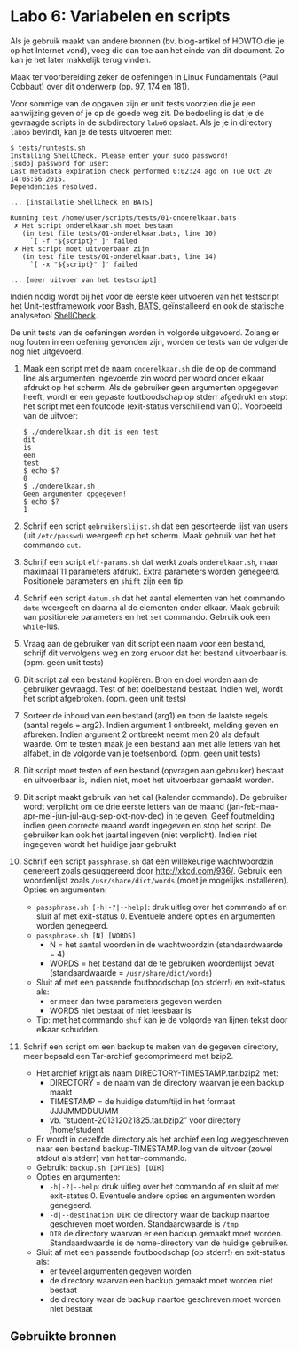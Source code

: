 # Labo 6: Variabelen en scripts

Als je gebruik maakt van andere bronnen (bv. blog-artikel of HOWTO die je op het Internet vond), voeg die dan toe aan het einde van dit document. Zo kan je het later makkelijk terug vinden.

Maak ter voorbereiding zeker de oefeningen in Linux Fundamentals (Paul Cobbaut) over dit onderwerp (pp. 97, 174 en 181).

Voor sommige van de opgaven zijn er unit tests voorzien die je een aanwijzing geven of je op de goede weg zit. De bedoeling is dat je de gevraagde scripts in de subdirectory `labo6` opslaat. Als je je in directory `labo6` bevindt, kan je de tests uitvoeren met:

```
$ tests/runtests.sh
Installing ShellCheck. Please enter your sudo password!
[sudo] password for user: 
Last metadata expiration check performed 0:02:24 ago on Tue Oct 20 14:05:56 2015.
Dependencies resolved.

... [installatie ShellCheck en BATS]

Running test /home/user/scripts/tests/01-onderelkaar.bats
 ✗ Het script onderelkaar.sh moet bestaan
   (in test file tests/01-onderelkaar.bats, line 10)
     `[ -f "${script}" ]' failed
 ✗ Het script moet uitvoerbaar zijn
   (in test file tests/01-onderelkaar.bats, line 14)
     `[ -x "${script}" ]' failed

... [meer uitvoer van het testscript]
```

Indien nodig wordt bij het voor de eerste keer uitvoeren van het testscript het Unit-testframework voor Bash, [BATS](https://github.com/sstephenson/bats), geïnstalleerd en ook de statische analysetool [ShellCheck](https://www.shellcheck.net/).

De unit tests van de oefeningen worden in volgorde uitgevoerd. Zolang er nog fouten in een oefening gevonden zijn, worden de tests van de volgende nog niet uitgevoerd.

1. Maak een script met de naam `onderelkaar.sh` die de op de command line als argumenten ingevoerde zin woord per woord onder elkaar afdrukt op het scherm. Als de gebruiker geen argumenten opgegeven heeft, wordt er een gepaste foutboodschap op stderr afgedrukt en stopt het script met een foutcode (exit-status verschillend van 0). Voorbeeld van de uitvoer:

    ```
    $ ./onderelkaar.sh dit is een test
    dit
    is
    een
    test
    $ echo $?
    0
    $ ./onderelkaar.sh
    Geen argumenten opgegeven!
    $ echo $?
    1
    ```

2. Schrijf een script `gebruikerslijst.sh` dat een gesorteerde lijst van users (uit `/etc/passwd`) weergeeft op het scherm. Maak gebruik van het het commando `cut`.
3. Schrijf een script `elf-params.sh` dat werkt zoals `onderelkaar.sh`, maar maximaal 11 parameters afdrukt. Extra parameters worden genegeerd.  Positionele parameters en `shift` zijn een tip.
4. Schrijf een script `datum.sh` dat het aantal elementen van het commando `date` weergeeft en daarna al de elementen onder elkaar. Maak gebruik van positionele parameters en het `set` commando. Gebruik ook een `while`-lus.
5. Vraag aan de gebruiker van dit script een naam voor een bestand, schrijf dit vervolgens weg en zorg ervoor dat het bestand uitvoerbaar is. (opm. geen unit tests)
6. Dit script zal een bestand kopiëren. Bron en doel worden aan de gebruiker gevraagd. Test of het doelbestand bestaat. Indien wel, wordt het script afgebroken.  (opm. geen unit tests)
7. Sorteer de inhoud van een bestand (arg1) en toon de laatste regels (aantal regels = arg2). Indien argument 1 ontbreekt, melding geven en afbreken. Indien argument 2 ontbreekt neemt men 20 als default waarde. Om te testen maak je een bestand aan met alle letters van het alfabet, in de volgorde van je toetsenbord. (opm. geen unit tests)
8. Dit script moet testen of een bestand (opvragen aan gebruiker) bestaat en uitvoerbaar is, indien niet, moet het uitvoerbaar gemaakt worden.
9. Dit script maakt gebruik van het cal (kalender commando). De gebruiker wordt verplicht om de drie eerste letters van de maand (jan-feb-maa-apr-mei-jun-jul-aug-sep-okt-nov-dec) in te geven. Geef foutmelding indien geen correcte maand wordt ingegeven en stop het script. De gebruiker kan ook het jaartal ingeven (niet verplicht). Indien niet ingegeven wordt het huidige jaar gebruikt
10. Schrijf een script `passphrase.sh` dat een willekeurige wachtwoordzin genereert zoals gesuggereerd door <http://xkcd.com/936/>. Gebruik een woordenlijst zoals `/usr/share/dict/words` (moet je mogelijks installeren). Opties en argumenten:
    - `passphrase.sh [-h|-?|--help]`: druk uitleg over het commando af en sluit af met exit-status 0. Eventuele andere opties en argumenten worden genegeerd.
    - `passphrase.sh [N] [WORDS]`
        - N = het aantal woorden in de wachtwoordzin (standaardwaarde = 4)
        - WORDS = het bestand dat de te gebruiken woordenlijst bevat (standaardwaarde = `/usr/share/dict/words`)
    - Sluit af met een passende foutboodschap (op stderr!) en exit-status als:
        - er meer dan twee parameters gegeven werden
        - WORDS niet bestaat of niet leesbaar is
    - Tip: met het commando `shuf` kan je de volgorde van lijnen tekst door elkaar schudden.
11. Schrijf een script om een backup te maken van de gegeven directory, meer bepaald een Tar-archief gecomprimeerd met bzip2.
    - Het archief krijgt als naam DIRECTORY-TIMESTAMP.tar.bzip2 met:
        - DIRECTORY = de naam van de directory waarvan je een backup maakt
        - TIMESTAMP = de huidige datum/tijd in het formaat JJJJMMDDUUMM
        - vb. “student-201312021825.tar.bzip2” voor directory /home/student
    - Er wordt in dezelfde directory als het archief een log weggeschreven naar een bestand backup-TIMESTAMP.log van de uitvoer (zowel stdout als stderr) van het tar-commando.
    - Gebruik: `backup.sh [OPTIES] [DIR]`
    - Opties en argumenten:
        - `-h|-?|--help`: druk uitleg over het commando af en sluit af met exit-status 0. Eventuele andere opties en argumenten worden genegeerd.
        - `-d|--destination DIR`: de directory waar de backup naartoe geschreven moet worden. Standaardwaarde is `/tmp`
        - `DIR` de directory waarvan er een backup gemaakt moet worden. Standaardwaarde is de home-directory van de huidige gebruiker.
    - Sluit af met een passende foutboodschap (op stderr!) en exit-status als:
        - er teveel argumenten gegeven worden
        - de directory waarvan een backup gemaakt moet worden niet bestaat
        - de directory waar de backup naartoe geschreven moet worden niet bestaat

## Gebruikte bronnen
